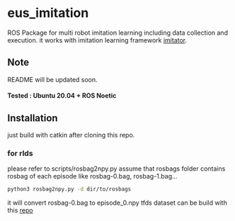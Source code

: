 # eus_imitation

ROS Package for multi robot imitation learning including data collection and execution.
it works with imitation learning framework [imitator](https://github.com/ojh6404/imitator.git).

## Note
README will be updated soon.

#### Tested : Ubuntu 20.04 + ROS Noetic

## Installation
just build with catkin after cloning this repo.

### for rlds
please refer to scripts/rosbag2npy.py
assume that rosbags folder contains rosbag of each episode like rosbag-0.bag, rosbag-1.bag...
```bash
python3 rosbag2npy.py -d dir/to/rosbags
```
it will convert rosbag-0.bag to episode_0.npy
tfds dataset can be build with this [repo](https://github.com/ojh6404/rlds_dataset_builder.git) 

